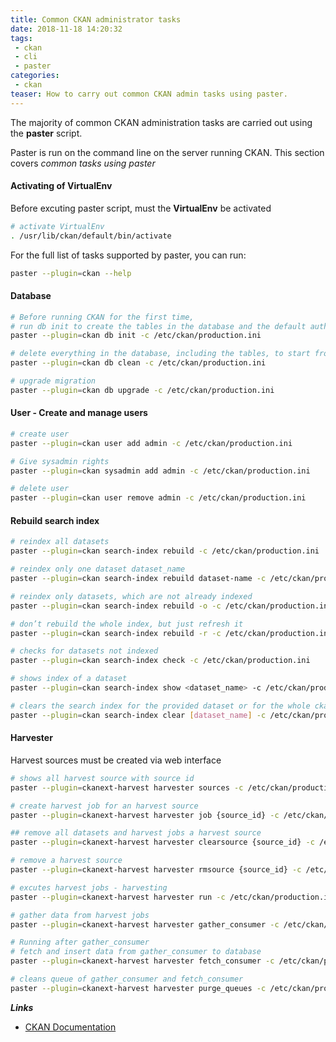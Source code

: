 ```yaml
---
title: Common CKAN administrator tasks
date: 2018-11-18 14:20:32
tags:
 - ckan
 - cli
 - paster
categories:
 - ckan
teaser: How to carry out common CKAN admin tasks using paster.
---
```


The majority of common CKAN administration tasks are carried out using the **paster** script.

Paster is run on the command line on the server running CKAN. This section covers *common tasks using paster*

#### Activating of VirtualEnv

Before excuting paster script, must the **VirtualEnv** be activated

```bash
# activate VirtualEnv
. /usr/lib/ckan/default/bin/activate
```

For the full list of tasks supported by paster, you can run:

``` bash
paster --plugin=ckan --help
```


#### Database

```bash
# Before running CKAN for the first time,
# run db init to create the tables in the database and the default authorization settings
paster --plugin=ckan db init -c /etc/ckan/production.ini

# delete everything in the database, including the tables, to start from scratch
paster --plugin=ckan db clean -c /etc/ckan/production.ini

# upgrade migration
paster --plugin=ckan db upgrade -c /etc/ckan/production.ini
```


#### User - Create and manage users

``` bash
# create user
paster --plugin=ckan user add admin -c /etc/ckan/production.ini

# Give sysadmin rights
paster --plugin=ckan sysadmin add admin -c /etc/ckan/production.ini

# delete user
paster --plugin=ckan user remove admin -c /etc/ckan/production.ini
```

#### Rebuild search index

```bash
# reindex all datasets
paster --plugin=ckan search-index rebuild -c /etc/ckan/production.ini

# reindex only one dataset dataset_name
paster --plugin=ckan search-index rebuild dataset-name -c /etc/ckan/production.ini

# reindex only datasets, which are not already indexed
paster --plugin=ckan search-index rebuild -o -c /etc/ckan/production.ini

# don’t rebuild the whole index, but just refresh it
paster --plugin=ckan search-index rebuild -r -c /etc/ckan/production.ini

# checks for datasets not indexed
paster --plugin=ckan search-index check -c /etc/ckan/production.ini

# shows index of a dataset
paster --plugin=ckan search-index show <dataset_name> -c /etc/ckan/production.ini

# clears the search index for the provided dataset or for the whole ckan instance
paster --plugin=ckan search-index clear [dataset_name] -c /etc/ckan/production.ini
```

#### Harvester

Harvest sources must be created via web interface

``` bash
# shows all harvest source with source id
paster --plugin=ckanext-harvest harvester sources -c /etc/ckan/production.ini

# create harvest job for an harvest source
paster --plugin=ckanext-harvest harvester job {source_id} -c /etc/ckan/production.ini

## remove all datasets and harvest jobs a harvest source
paster --plugin=ckanext-harvest harvester clearsource {source_id} -c /etc/ckan/production.ini

# remove a harvest source
paster --plugin=ckanext-harvest harvester rmsource {source_id} -c /etc/ckan/production.ini

# excutes harvest jobs - harvesting
paster --plugin=ckanext-harvest harvester run -c /etc/ckan/production.ini

# gather data from harvest jobs
paster --plugin=ckanext-harvest harvester gather_consumer -c /etc/ckan/production.ini

# Running after gather_consumer
# fetch and insert data from gather_consumer to database
paster --plugin=ckanext-harvest harvester fetch_consumer -c /etc/ckan/production.ini

# cleans queue of gather_consumer and fetch_consumer
paster --plugin=ckanext-harvest harvester purge_queues -c /etc/ckan/production.ini
```

***Links***
* [CKAN Documentation](https://docs.ckan.org/en/ckan-1.7.4/paster.html)